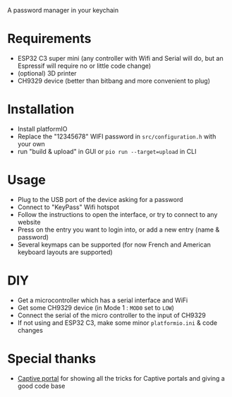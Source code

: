 A password manager in your keychain

# Requirements

- ESP32 C3 super mini (any controller with Wifi and Serial will do, but an Espressif will require no or little code change)
- (optional) 3D printer
- CH9329 device (better than bitbang and more convenient to plug)

# Installation

- Install platformIO
- Replace the "12345678" WIFI password in `src/configuration.h` with your own
- run "build & upload" in GUI or `pio run --target=upload` in CLI

# Usage

- Plug to the USB port of the device asking for a password
- Connect to "KeyPass" Wifi hotspot
- Follow the instructions to open the interface, or try to connect to any website
- Press on the entry you want to login into, or add a new entry (name & password)
- Several keymaps can be supported (for now French and American keyboard layouts are supported)

# DIY

- Get a microcontroller which has a serial interface and WiFi
- Get some CH9329 device (in Mode 1 : `MOD0` set to `LOW`)
- Connect the serial of the micro controller to the input of CH9329
- If not using and ESP32 C3, make some minor `platformio.ini` & code changes

# Special thanks

- [Captive portal](https://github.com/CDFER/Captive-Portal-ESP32/) for showing all the tricks for Captive portals and giving a good code base
